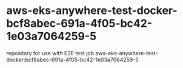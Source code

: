 # aws-eks-anywhere-test-docker-bcf8abec-691a-4f05-bc42-1e03a7064259-5
repository for use with E2E test job aws-eks-anywhere-test-docker:bcf8abec-691a-4f05-bc42-1e03a7064259-5

